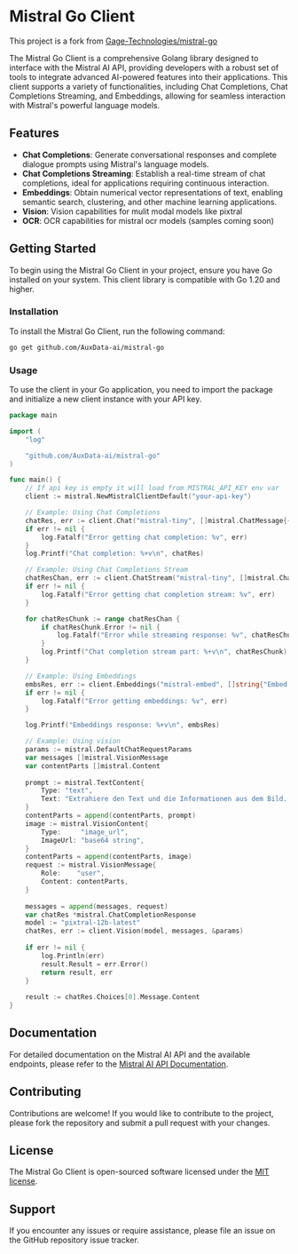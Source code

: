 # Mistral Go Client

This project is a fork from [Gage-Technologies/mistral-go](https://github.com/Gage-Technologies/mistral-go)

The Mistral Go Client is a comprehensive Golang library designed to interface with the Mistral AI API, providing developers with a robust set of tools to integrate advanced AI-powered features into their applications. This client supports a variety of functionalities, including Chat Completions, Chat Completions Streaming, and Embeddings, allowing for seamless interaction with Mistral's powerful language models.

## Features

- **Chat Completions**: Generate conversational responses and complete dialogue prompts using Mistral's language models.
- **Chat Completions Streaming**: Establish a real-time stream of chat completions, ideal for applications requiring continuous interaction.
- **Embeddings**: Obtain numerical vector representations of text, enabling semantic search, clustering, and other machine learning applications.
- **Vision**: Vision capabilities for mulit modal models like pixtral
- **OCR**: OCR capabilities for mistral ocr models (samples coming soon)

## Getting Started

To begin using the Mistral Go Client in your project, ensure you have Go installed on your system. This client library is compatible with Go 1.20 and higher.

### Installation

To install the Mistral Go Client, run the following command:

```bash
go get github.com/AuxData-ai/mistral-go
```

### Usage

To use the client in your Go application, you need to import the package and initialize a new client instance with your API key.

```go
package main

import (
	"log"

	"github.com/AuxData-ai/mistral-go"
)

func main() {
	// If api key is empty it will load from MISTRAL_API_KEY env var
	client := mistral.NewMistralClientDefault("your-api-key")

	// Example: Using Chat Completions
	chatRes, err := client.Chat("mistral-tiny", []mistral.ChatMessage{{Content: "Hello, world!", Role: mistral.RoleUser}}, nil)
	if err != nil {
		log.Fatalf("Error getting chat completion: %v", err)
	}
	log.Printf("Chat completion: %+v\n", chatRes)

	// Example: Using Chat Completions Stream
	chatResChan, err := client.ChatStream("mistral-tiny", []mistral.ChatMessage{{Content: "Hello, world!", Role: mistral.RoleUser}}, nil)
	if err != nil {
		log.Fatalf("Error getting chat completion stream: %v", err)
	}

	for chatResChunk := range chatResChan {
		if chatResChunk.Error != nil {
			log.Fatalf("Error while streaming response: %v", chatResChunk.Error)
		}
		log.Printf("Chat completion stream part: %+v\n", chatResChunk)
	}

	// Example: Using Embeddings
	embsRes, err := client.Embeddings("mistral-embed", []string{"Embed this sentence.", "As well as this one."})
	if err != nil {
		log.Fatalf("Error getting embeddings: %v", err)
	}

	log.Printf("Embeddings response: %+v\n", embsRes)

	// Example: Using vision
	params := mistral.DefaultChatRequestParams
	var messages []mistral.VisionMessage
	var contentParts []mistral.Content
	
	prompt := mistral.TextContent{
		Type: "text",
		Text: "Extrahiere den Text und die Informationen aus dem Bild. Falls Du keinen Text auf dem Bild findest beschreibe was Du auf dem Bild siehst.",
	}
	contentParts = append(contentParts, prompt)
	image := mistral.VisionContent{
		Type:     "image_url",
		ImageUrl: "base64 string",
	}
	contentParts = append(contentParts, image)
	request := mistral.VisionMessage{
		Role:    "user",
		Content: contentParts,
	}
	
	messages = append(messages, request)
	var chatRes *mistral.ChatCompletionResponse
	model := "pixtral-12b-latest"
	chatRes, err := client.Vision(model, messages, &params)
	
	if err != nil {
		log.Println(err)
		result.Result = err.Error()
		return result, err
	}
	
	result := chatRes.Choices[0].Message.Content
}
```

## Documentation

For detailed documentation on the Mistral AI API and the available endpoints, please refer to the [Mistral AI API Documentation](https://docs.mistral.ai).

## Contributing

Contributions are welcome! If you would like to contribute to the project, please fork the repository and submit a pull request with your changes.

## License

The Mistral Go Client is open-sourced software licensed under the [MIT license](LICENSE).

## Support

If you encounter any issues or require assistance, please file an issue on the GitHub repository issue tracker.
